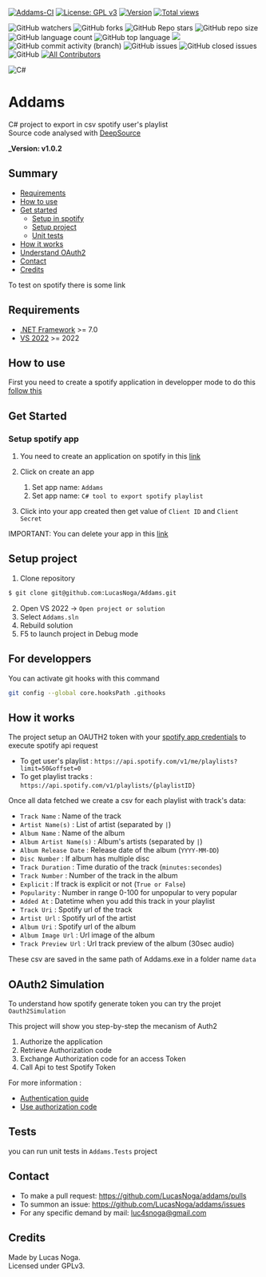﻿[![Addams-CI](https://github.com/LucasNoga/addams/actions/workflows/dotnet.yml/badge.svg)](https://github.com/LucasNoga/addams/actions/workflows/dotnet.yml)
[![License: GPL v3](https://img.shields.io/badge/License-GPLv3-blue.svg)](https://www.gnu.org/licenses/gpl-3.0)
[![Version](https://img.shields.io/github/tag/LucasNoga/addams.svg)](https://github.com/LucasNoga/addams/releases)
[![Total views](https://img.shields.io/sourcegraph/rrc/github.com/LucasNoga/addams.svg)](https://sourcegraph.com/github.com/LucasNoga/addams)

![GitHub watchers](https://img.shields.io/github/watchers/ny-daystar/addams)
![GitHub forks](https://img.shields.io/github/forks/ny-daystar/addams)
![GitHub Repo stars](https://img.shields.io/github/stars/ny-daystar/addams)
![GitHub repo size](https://img.shields.io/github/repo-size/ny-daystar/addams)
![GitHub language count](https://img.shields.io/github/languages/count/ny-daystar/addams)
![GitHub top language](https://img.shields.io/github/languages/top/ny-daystar/addams) <a href="https://codeclimate.com/github/ny-daystar/addams/maintainability"><img src="https://api.codeclimate.com/v1/badges/715c6f3ffb08de5ca621/maintainability" /></a>  
![GitHub commit activity (branch)](https://img.shields.io/github/commit-activity/m/ny-daystar/addams/main)
![GitHub issues](https://img.shields.io/github/issues/ny-daystar/addams)
![GitHub closed issues](https://img.shields.io/github/issues-closed-raw/ny-daystar/addams)
![GitHub](https://img.shields.io/github/license/ny-daystar/addams)
[![All Contributors](https://img.shields.io/badge/all_contributors-1-blue.svg?style=circular)](#contributors)

![C#](https://img.shields.io/badge/c%23-%23239120.svg?style=for-the-badge&logo=csharp&logoColor=white)

# Addams

C# project to export in csv spotify user's playlist  
Source code analysed with [DeepSource](https://deepsource.com/)

**\_Version: v1.0.2**

## Summary

-   [Requirements](#requirements)
-   [How to use](#how-to-use)
-   [Get started](#get-started)
    -   [Setup in spotify](#setup-in-spotify)
    -   [Setup project](#setup-project)
    -   [Unit tests](#tests)
-   [How it works](#how-it-works)
-   [Understand OAuth2](#oauth2-simulation)
-   [Contact](#contact)
-   [Credits](#credits)

To test on spotify there is some link

## Requirements

-   [.NET Framework](https://dotnet.microsoft.com/en-us/download/dotnet/7.0) >= 7.0
-   [VS 2022](https://visualstudio.microsoft.com/fr/vs/) >= 2022

## How to use

First you need to create a spotify application in developper mode
to do this [follow this](#setup-spotify-app)

## Get Started

### Setup spotify app

1. You need to create an application on spotify in this [link](https://developer.spotify.com/dashboard/applications)

2. Click on create an app

    1. Set app name: `Addams`
    2. Set app name: `C# tool to export spotify playlist`

3. Click into your app created then get value of `Client ID` and `Client Secret`

IMPORTANT: You can delete your app in this [link](https://www.spotify.com/fr/account/apps/)

## Setup project

1. Clone repository

```bash
$ git clone git@github.com:LucasNoga/Addams.git
```

2. Open VS 2022 -> `Open project or solution`
3. Select `Addams.sln`
4. Rebuild solution
5. F5 to launch project in Debug mode

## For developpers

You can activate git hooks with this command

```bash
git config --global core.hooksPath .githooks
```

## How it works

The project setup an OAUTH2 token with your [spotify app credentials](#setup-in-spotify) to execute spotify api request

-   To get user's playlist : `https://api.spotify.com/v1/me/playlists?limit=50&offset=0`
-   To get playlist tracks : `https://api.spotify.com/v1/playlists/{playlistID}`

Once all data fetched we create a csv for each playlist with track's data:

-   `Track Name` : Name of the track
-   `Artist Name(s)` : List of artist (separated by `|`)
-   `Album Name` : Name of the album
-   `Album Artist Name(s)` : Album's artists (separated by `|`)
-   `Album Release Date` : Release date of the album (`YYYY-MM-DD`)
-   `Disc Number` : If album has multiple disc
-   `Track Duration` : Time duratio of the track (`minutes:secondes`)
-   `Track Number` : Number of the track in the album
-   `Explicit` : If track is explicit or not (`True or False`)
-   `Popularity` : Number in range 0-100 for unpopular to very popular
-   `Added At` : Datetime when you add this track in your playlist
-   `Track Uri` : Spotify url of the track
-   `Artist Url` : Spotify url of the artist
-   `Album Uri` : Spotify url of the album
-   `Album Image Url` : Url image of the album
-   `Track Preview Url` : Url track preview of the album (30sec audio)

These csv are saved in the same path of Addams.exe in a folder name `data`

## OAuth2 Simulation

To understand how spotify generate token you can try the projet `Oauth2Simulation`

This project will show you step-by-step the mecanism of Auth2

1. Authorize the application
2. Retrieve Authorization code
3. Exchange Authorization code for an access Token
4. Call Api to test Spotify Token

For more information :

-   [Authentication guide](https://johnnycrazy.github.io/SpotifyAPI-NET/docs/auth_introduction)
-   [Use authorization code](https://johnnycrazy.github.io/SpotifyAPI-NET/docs/authorization_code)

## Tests

you can run unit tests in `Addams.Tests` project

## Contact

-   To make a pull request: https://github.com/LucasNoga/addams/pulls
-   To summon an issue: https://github.com/LucasNoga/addams/issues
-   For any specific demand by mail: [luc4snoga@gmail.com](mailto:luc4snoga@gmail.com?subject=[GitHub]%addams%20Project)

## Credits

Made by Lucas Noga.  
Licensed under GPLv3.
